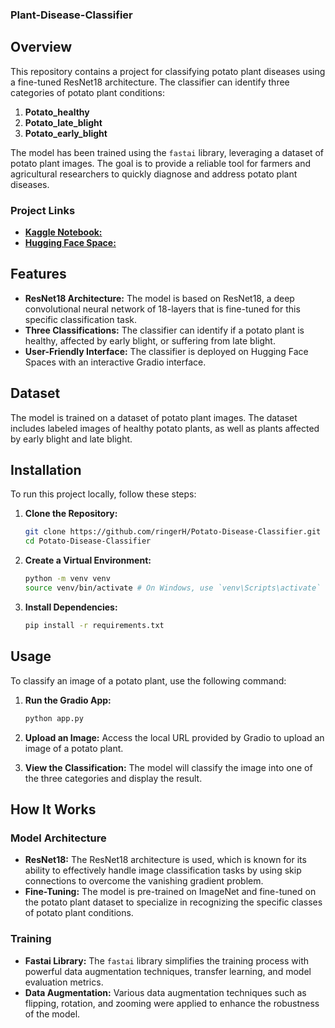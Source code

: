 
### Plant-Disease-Classifier

## Overview

This repository contains a project for classifying potato plant diseases using a fine-tuned ResNet18 architecture. The classifier can identify three categories of potato plant conditions:

1. **Potato_healthy**
2. **Potato_late_blight**
3. **Potato_early_blight**

The model has been trained using the `fastai` library, leveraging a dataset of potato plant images. The goal is to provide a reliable tool for farmers and agricultural researchers to quickly diagnose and address potato plant diseases.

### Project Links

- [**Kaggle Notebook:**](https://www.kaggle.com/code/hillol10/potato-disease-cnn)
- [**Hugging Face Space:**](https://huggingface.co/spaces/hillol7/potatoes)

## Features

- **ResNet18 Architecture:** The model is based on ResNet18, a deep convolutional neural network of 18-layers that is fine-tuned for this specific classification task.
- **Three Classifications:** The classifier can identify if a potato plant is healthy, affected by early blight, or suffering from late blight.
- **User-Friendly Interface:** The classifier is deployed on Hugging Face Spaces with an interactive Gradio interface.

## Dataset

The model is trained on a dataset of potato plant images. The dataset includes labeled images of healthy potato plants, as well as plants affected by early blight and late blight.

## Installation

To run this project locally, follow these steps:

1. **Clone the Repository:**

    ```bash
    git clone https://github.com/ringerH/Potato-Disease-Classifier.git
    cd Potato-Disease-Classifier
    ```

2. **Create a Virtual Environment:**

    ```bash
    python -m venv venv
    source venv/bin/activate # On Windows, use `venv\Scripts\activate`
    ```

3. **Install Dependencies:**

    ```bash
    pip install -r requirements.txt
    ```

## Usage

To classify an image of a potato plant, use the following command:

1. **Run the Gradio App:**

    ```bash
    python app.py
    ```

2. **Upload an Image:** Access the local URL provided by Gradio to upload an image of a potato plant.

3. **View the Classification:** The model will classify the image into one of the three categories and display the result.

## How It Works

### Model Architecture

- **ResNet18:** The ResNet18 architecture is used, which is known for its ability to effectively handle image classification tasks by using skip connections to overcome the vanishing gradient problem.
- **Fine-Tuning:** The model is pre-trained on ImageNet and fine-tuned on the potato plant dataset to specialize in recognizing the specific classes of potato plant conditions.

### Training

- **Fastai Library:** The `fastai` library simplifies the training process with powerful data augmentation techniques, transfer learning, and model evaluation metrics.
- **Data Augmentation:** Various data augmentation techniques such as flipping, rotation, and zooming were applied to enhance the robustness of the model.
